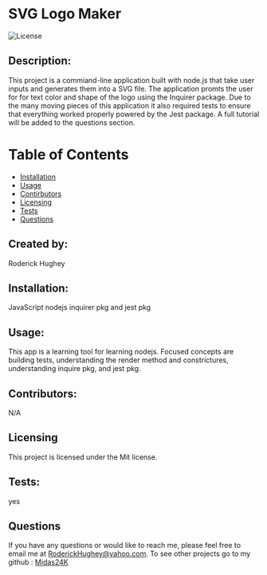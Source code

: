 # SVG Logo Maker

![License](https://img.shields.io/badge/License-Mit-yellow.svg)

## Description:

This project is a commiand-line application built with node.js that take user inputs and generates them into a SVG file. The application promts the user for for text color and shape of the logo using the Inquirer package. Due to the many moving pieces of this application it also required tests to ensure that everything worked properly powered by the Jest package. A full tutorial will be added to the questions section.

# Table of Contents

- [Installation](#installation)
- [Usage](#usage)
- [Contirbutors](#contirbutors)
- [Licensing](#Licensing)
- [Tests](#tests)
- [Questions](#questions)

## Created by:

Roderick Hughey

## Installation:

JavaScript nodejs inquirer pkg and jest pkg

## Usage:

This app is a learning tool for learning nodejs. Focused concepts are building tests, understanding the render method and constrictures, understanding inquire pkg, and jest pkg.
   
## Contributors:
 N/A

## Licensing

This project is licensed under the Mit license.

## Tests:

yes

## Questions

If you have any questions or would like to reach me, please feel free to email me at [RoderickHughey@yahoo.com](mailto:RoderickHughey@yahoo.com).
To see other projects go to my github : [Midas24K](https://github.com/Midas24K)
